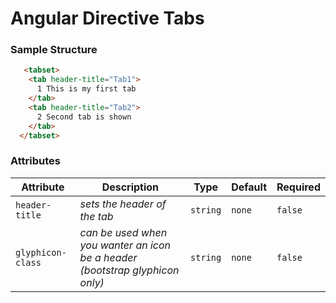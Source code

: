 # Angular Directive Tabs

### Sample Structure
```html
   <tabset>
    <tab header-title="Tab1">
      1 This is my first tab
    </tab>
    <tab header-title="Tab2">
      2 Second tab is shown
    </tab>
  </tabset>
```

### Attributes

| Attribute | Description                       | Type      | Default     |Required|
|-----------|-----------------------------------|-----------|-------------|--------|
| `header-title` | *sets the header of the tab*       | `string` | `none`     | `false` |
| `glyphicon-class`  | *can be used when you wanter an icon be a header (bootstrap glyphicon only)*      | `string`  | `none` | `false` |